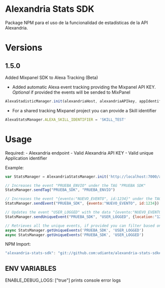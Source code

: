 # Alexandria Stats SDK

Package NPM para el uso de la funcionalidad de estadísticas de la API Alexandria.

# Versions

## 1.5.0 

Added Mixpanel SDK to Alexa Tracking (Beta)

- Added automatic Alexa event tracking providing the Mixpanel API KEY. 
*Optional* if provided the events will be sended to MixPanel

````javascript
AlexaStadisticManager.init(alexandriaHost, alexandriaAPIkey, appIdentifier, mixPanelToken)
````

- For a shared tracking Mixpanel project you can provide a Skill identifier
````javascript
AlexaStatsManager.ALEXA_SKILL_IDENTIFIER = 'SKILL_TEST'
````

# Usage

Required:
    - Alexandria endpoint
    - Valid Alexandria API KEY
    - Valid unique Application identifier

Example:

````javascript 
var StatsManager = AlexandriaStatsManager.init('http://localhost:7000/api','API_KEY_VERY_SECURE','UNIQUE_APPLICATION_IDENTIFIER')

// Increases the event "PRUEBA_ENVIO" under the TAG "PRUEBA SDK"
StatsManager.sendTag("PRUEBA_SDK", "PRUEBA_ENVIO")

// Increases the event "{evento:"NUEVO_EVENTO", id:1234}" under the TAG "PRUEBA SDK"
StatsManager.sendEvent("PRUEBA_SDK", {evento:"NUEVO_EVENTO", id:1234})

// Updates the event "USER_LOGGED" with the data "{evento:"NUEVO_EVENTO", id:1234}" under the TAG "PRUEBA SDK"
StatsManager.sendUniqueEvent("PRUEBA_SDK", "USER_LOGGED", {location:"123456", id:1234})

// Retrieves all the unique events, if provided you can filter based on the name (ie: "USER_LOGGED" with the data under the TAG "PRUEBA SDK")
async StatsManager.getUniqueEvents('PRUEBA_SDK', 'USER_LOGGED')
async StatsManager.getUniqueEvents('PRUEBA_SDK', 'USER_LOGGED')

````

NPM Import:
````javascript 
"alexandria-stats-sdk": "git://github.com:udiante/alexandria-stats-sdk#semver:^1.1.0"
````

## ENV VARIABLES
ENABLE_DEBUG_LOGS: ["true"] prints console error logs